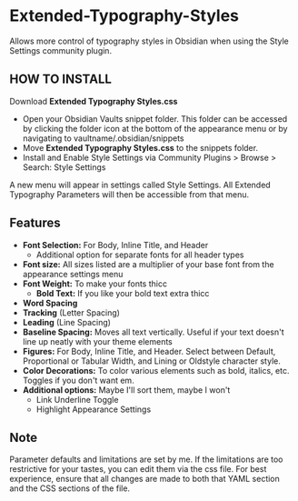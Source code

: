 # Extended-Typography-Styles
Allows more control of typography styles in Obsidian when using the Style Settings community plugin.

## HOW TO INSTALL
Download **Extended Typography Styles.css**
- Open your Obsidian Vaults snippet folder. This folder can be accessed by clicking the folder icon at the bottom of the appearance menu or by navigating to vaultname/.obsidian/snippets
- Move **Extended Typography Styles.css** to the snippets folder.
- Install and Enable Style Settings via Community Plugins > Browse > Search: Style Settings

A new menu will appear in settings called Style Settings. All Extended Typography Parameters will then be accessible from that menu.

## Features
- **Font Selection:** For Body, Inline Title, and Header
  - Additional option for separate fonts for all header types
- **Font size:** All sizes listed are a multiplier of your base font from the appearance settings menu
- **Font Weight:** To make your fonts thicc
  - **Bold Text:** If you like your bold text extra thicc
- **Word Spacing**
- **Tracking** (Letter Spacing)
- **Leading** (Line Spacing)
- **Baseline Spacing:** Moves all text vertically. Useful if your text doesn't line up neatly with your theme elements
- **Figures:** For Body, Inline Title, and Header. Select between Default, Proportional or Tabular Width, and Lining or Oldstyle character style.
- **Color Decorations:** To color various elements such as bold, italics, etc. Toggles if you don't want em.
- **Additional options:** Maybe I'll sort them, maybe I won't
  - Link Underline Toggle
  - Highlight Appearance Settings

## Note
Parameter defaults and limitations are set by me. If the limitations are too restrictive for your tastes, you can edit them via the css file.
For best experience, ensure that all changes are made to both that YAML section and the CSS sections of the file.
